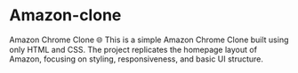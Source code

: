 # Amazon-clone
Amazon Chrome Clone 🌐 This is a simple Amazon Chrome Clone built using only HTML and CSS. The project replicates the homepage layout of Amazon, focusing on styling, responsiveness, and basic UI structure.
